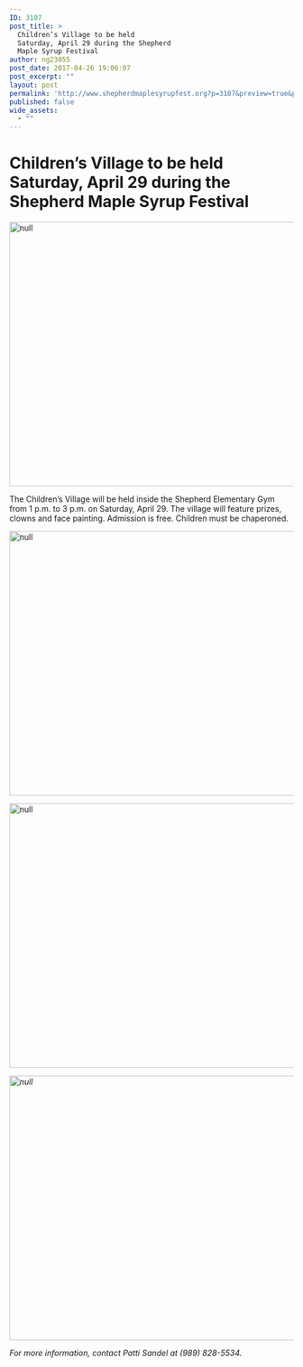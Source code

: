 ```yaml
---
ID: 3107
post_title: >
  Children’s Village to be held
  Saturday, April 29 during the Shepherd
  Maple Syrup Festival
author: ng23055
post_date: 2017-04-26 19:06:07
post_excerpt: ""
layout: post
permalink: 'http://www.shepherdmaplesyrupfest.org?p=3107&preview=true&preview_id=3107'
published: false
wide_assets:
  - ""
---
```

<h1>Children’s Village to be held Saturday, April 29 during the Shepherd Maple Syrup Festival</h1>
<p></p>
<p><img src="http://www.shepherdmaplesyrupfest.org/wp-content/uploads/2017/04/image-7.jpeg" width="624" height="468" alt="null" title="null"></p>
<p></p>
<p>The Children’s Village will be held inside the Shepherd Elementary Gym from 1 p.m. to 3 p.m. on Saturday, April 29. The village will feature prizes, clowns and face painting. Admission is free. Children must be chaperoned.</p>
<p><img src="http://www.shepherdmaplesyrupfest.org/wp-content/uploads/2017/04/image-8.jpeg" width="624" height="468" alt="null" title="null"></p>
<p><img src="http://www.shepherdmaplesyrupfest.org/wp-content/uploads/2017/04/image-9.jpeg" width="624" height="468" alt="null" title="null"></p>
<p><i></i></p>
<p><i><img src="http://www.shepherdmaplesyrupfest.org/wp-content/uploads/2017/04/image-10.jpeg" width="624" height="468" alt="null" title="null"></i></p>
<p><i>For more information, contact Patti Sandel at (989) 828-5534.</i></p>